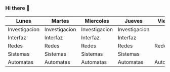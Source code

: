 ### Hi there 👋

<!--
**VanessaMunguia/VanessaMunguia** is a ✨ _special_ ✨ repository because its `README.md` (this file) appears on your GitHub profile.

Here are some ideas to get you started:

#- 🔭 Soy estudiante del Instituto Tecnologico de Tijuana
#- 👯 Soy introvertida y siempre uso audifonos
#- 🤔 Soy extremadamente sincera que duele.... lo siento
#- 😄 Me gusta dibujar y leer
#- ⚡ Fun fact: tengo un tic de concentracion que parece que masco goma
-->


|    Lunes      |     Martes    |   Miercoles   |     Jueves    |     Viernes   |
|---------------|---------------|---------------|---------------|---------------|
| Investigacion | Investigacion | Investigacion | Investigacion |               |
|   Interfaz    |   Interfaz    |   Interfaz    |   Interfaz    |               |
|    Redes      |    Redes      |    Redes      |    Redes      |    Redes      |
|   Sistemas    |   Sistemas    |   Sistemas    |   Sistemas    |               |
|   Automatas   |   Automatas   |   Automatas   |   Automatas   |   Automatas   |

